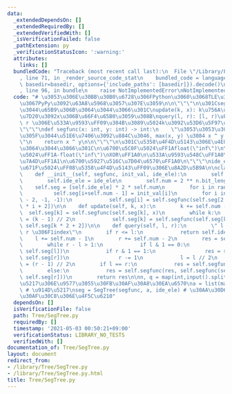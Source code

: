 ```yaml
---
data:
  _extendedDependsOn: []
  _extendedRequiredBy: []
  _extendedVerifiedWith: []
  _isVerificationFailed: false
  _pathExtension: py
  _verificationStatusIcon: ':warning:'
  attributes:
    links: []
  bundledCode: "Traceback (most recent call last):\n  File \"/Library/Frameworks/Python.framework/Versions/3.8/lib/python3.8/site-packages/onlinejudge_verify/documentation/build.py\"\
    , line 71, in _render_source_code_stat\n    bundled_code = language.bundle(stat.path,\
    \ basedir=basedir, options={'include_paths': [basedir]}).decode()\n  File \"/Library/Frameworks/Python.framework/Versions/3.8/lib/python3.8/site-packages/onlinejudge_verify/languages/python.py\"\
    , line 96, in bundle\n    raise NotImplementedError\nNotImplementedError\n"
  code: "# \u3053\u306E\u30BB\u30B0\u6728\u306FPython\u3060\u3068TLE\u3059\u308B\u306E\
    \u3067PyPy\u3092\u63A8\u5968\u3057\u307E\u3059\n\n\"\"\"\n\u301Csegfunc\u306E\u4F7F\
    \u3044\u65B9\u306B\u3064\u3044\u3066\u301C\nupdate(k, x): k\u756A\u76EE\u306E\u8981\
    \u7D20\u3092x\u306B\u66F4\u65B0\u3059\u308B\nquery(l, r): [l, r)\uFF08l <= k <\
    \ r \u306E\u533A\u9593\uFF09\u304B\u3089\u5024k\u3092\u53D6\u5F97\u3059\u308B\n\
    \"\"\"\ndef segfunc(x: int, y: int) -> int:\n    \"\u3053\u3053\u3067\u6C42\u3081\
    \u305F\u3044\u51E6\u7406\u3092\u884C\u3046, max(x, y) \u3084 x ^ y \u306A\u3069\
    \"\n    return x ^ y\n\n\"\"\"\n\u301C\u5358\u4F4D\u5143\u306E\u4E00\u89A7\u306B\
    \u3064\u3044\u3066\u301C\n\u6700\u5C0F\u5024\uFF1Afloat(\"inf\")\n\u6700\u5927\
    \u5024\uFF1A-float(\"inf\")\nXOR\uFF1A0\n\u533A\u9593\u548C\uFF1A0\n\u533A\u9593\
    \u7A4D\uFF1A1\n\u6700\u5927\u516C\u7D04\u6570\uFF1A0\n\"\"\"\nide_ele = 0 # \u521D\
    \u671F\u5024\uFF08\u5358\u4F4D\u5143\uFF09\u306E\u8A2D\u5B9A\n\nclass SegTree:\n\
    \    def __init__(self, segfunc, init_val, ide_ele):\n        self.segfunc = segfunc\n\
    \        self.ide_ele = ide_ele\n        self.num = 2 ** n.bit_length()\n    \
    \    self.seg = [self.ide_ele] * 2 * self.num\n        for i in range(n):\n  \
    \          self.seg[i+self.num - 1] = init_val[i]\n        for i in range(self.num\
    \ - 2, -1, -1):\n            self.seg[i] = self.segfunc(self.seg[2 * i + 1], self.seg[2\
    \ * i + 2])\n\n    def update(self, k, x):\n        k += self.num - 1\n      \
    \  self.seg[k] = self.segfunc(self.seg[k], x)\n        while k:\n            k\
    \ = (k - 1) // 2\n            self.seg[k] = self.segfunc(self.seg[k * 2 + 1],\
    \ self.seg[k * 2 + 2])\n\n    def query(self, l, r):\n        \" l \u306F0index,\
    \ r \u306F1index\"\n        if r <= l:\n            return self.ide_ele\n    \
    \    l += self.num - 1\n        r += self.num - 2\n        res = self.ide_ele\n\
    \        while r - l > 1:\n            if l & 1 == 0:\n                res = self.segfunc(res,\
    \ self.seg[l])\n            if r & 1 == 1:\n                res = self.segfunc(res,\
    \ self.seg[r])\n                r -= 1\n            l = l // 2\n            r\
    \ = (r - 1) // 2\n        if l == r:\n            res = self.segfunc(res, self.seg[l])\n\
    \        else:\n            res = self.segfunc(res, self.segfunc(self.seg[l],\
    \ self.seg[r]))\n        return res\n\nn, q = map(int,input().split()) # \u914D\
    \u5217\u306E\u9577\u3055\u30FB\u30AF\u30A8\u30EA\u6570\na = list(map(int,input().split()))\
    \ # \u914D\u5217\nseg = SegTree(segfunc, a, ide_ele) # \u30AA\u30D6\u30B8\u30A7\
    \u30AF\u30C8\u306E\u4F5C\u6210"
  dependsOn: []
  isVerificationFile: false
  path: Tree/SegTree.py
  requiredBy: []
  timestamp: '2021-05-03 00:50:21+09:00'
  verificationStatus: LIBRARY_NO_TESTS
  verifiedWith: []
documentation_of: Tree/SegTree.py
layout: document
redirect_from:
- /library/Tree/SegTree.py
- /library/Tree/SegTree.py.html
title: Tree/SegTree.py
---
```

